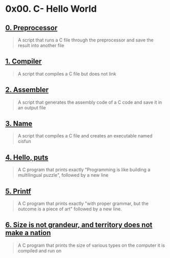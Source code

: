 # 0x00. C- Hello World

## [0. Preprocessor](./0-preprocessor)

> A script that runs a C file through the preprocessor and save the
> result into another file

## [1. Compiler](./1-compiler)

> A script that compiles a C file but does not link

## [2. Assembler](./2-assembler)

> A script that generates the assembly code of a C code and save it in an output
> file

## [3. Name](./3-name)

> A script that compiles a C file and creates an executable named cisfun

## [4. Hello, puts](./4-puts.c)

> A C program that prints exactly "Programming is like building
> a multilingual puzzle", followed by a new line

## [5. Printf](./5-printf)

> A C program that prints exactly "with proper grammar, but the
> outcome is a piece of art" followed by a new line.

## [6. Size is not grandeur, and territory does not make a nation](./6-size.c)

> A C program that prints the size of various types on the computer
> it is compiled and run on
